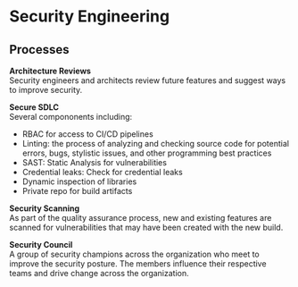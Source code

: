 # Security Engineering


## Processes
**Architecture Reviews**\
Security engineers and architects review future features and suggest ways to improve security. 

**Secure SDLC**\
Several compononents including: 
- RBAC for access to CI/CD pipelines
- Linting:  the process of analyzing and checking source code for potential errors, bugs, stylistic issues, and other programming best practices
- SAST: Static Analysis for vulnerabilities
- Credential leaks: Check for credential leaks
- Dynamic inspection of libraries
- Private repo for build artifacts

**Security Scanning**\
As part of the quality assurance process, new and existing features are scanned for vulnerabilities that may have been created with the new build. 

**Security Council**\
A group of security champions across the organization who meet to improve the security posture. The members influence their respective 
teams and drive change across the organization. 
